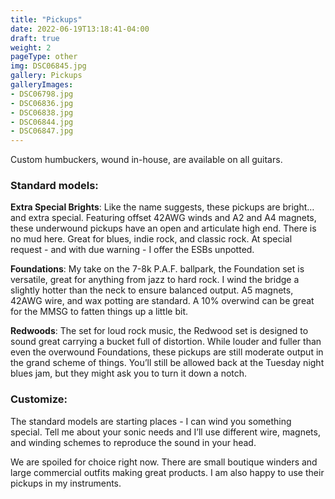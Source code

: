 ```yaml
---
title: "Pickups"
date: 2022-06-19T13:18:41-04:00
draft: true
weight: 2
pageType: other
img: DSC06845.jpg
gallery: Pickups
galleryImages:
- DSC06798.jpg
- DSC06836.jpg
- DSC06838.jpg
- DSC06844.jpg
- DSC06847.jpg
---
```


Custom humbuckers, wound in-house, are available on all guitars.

### Standard models:
**Extra Special Brights**: Like the name suggests, these pickups are bright… and extra special. Featuring offset 42AWG winds and A2 and A4 magnets, these underwound pickups have an open and articulate high end. There is no mud here. Great for blues, indie rock, and classic rock. At special request - and with due warning - I offer the ESBs unpotted. 

**Foundations**: My take on the 7-8k P.A.F. ballpark, the Foundation set is versatile, great for anything from jazz to hard rock. I wind the bridge a slightly hotter than the neck to ensure balanced output. A5 magnets, 42AWG wire, and wax potting are standard. A 10% overwind can be great for the MMSG to fatten things up a little bit. 

**Redwoods**: The set for loud rock music, the Redwood set is designed to sound great carrying a bucket full of distortion. While louder and fuller than even the overwound Foundations, these pickups are still moderate output in the grand scheme of things. You’ll still be allowed back at the Tuesday night blues jam, but they might ask you to turn it down a notch. 

### Customize:
The standard models are starting places - I can wind you something special. Tell me about your sonic needs and I’ll use different wire, magnets, and winding schemes to reproduce the sound in your head.

We are spoiled for choice right now. There are small boutique winders and large commercial outfits making great products. I am also happy to use their pickups in my instruments. 

